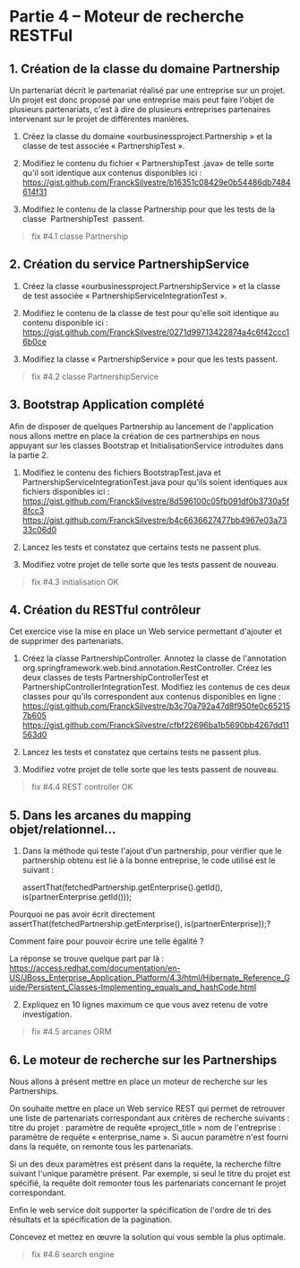 # Partie 4 – Moteur de recherche RESTFul

## 1. Création de la classe du domaine Partnership

Un partenariat décrit le partenariat réalisé par une entreprise sur un projet. Un projet est donc proposé par une entreprise mais peut faire l'objet de plusieurs partenariats, c'est à dire de plusieurs entreprises partenaires intervenant sur le projet de différentes manières.

1. Créez la classe du domaine «ourbusinessproject.Partnership » et la classe de test associée « PartnershipTest ».

2. Modifiez le contenu du fichier « PartnershipTest .java»  de telle sorte qu'il soit identique aux contenus disponibles ici :
https://gist.github.com/FranckSilvestre/b16351c08429e0b54486db7484614f31 

3. Modifiez le contenu de la classe Partnership pour que les tests de la classe  PartnershipTest  passent.

> fix #4.1 classe Partnership

## 2. Création du service PartnershipService

1. Créez la classe «ourbusinessproject.PartnershipService » et la classe de test associée « PartnershipServiceIntegrationTest ».

2. Modifiez le contenu de la  classe de test pour qu'elle soit identique au contenu disponible ici :
https://gist.github.com/FranckSilvestre/0271d99713422874a4c6f42ccc16b0ce 

3. Modifiez la classe « PartnershipService » pour que les tests passent.

> fix #4.2 classe PartnershipService

## 3. Bootstrap Application complété

Afin de disposer de quelques Partnership  au lancement de l'application nous allons mettre en place la création de ces partnerships en nous appuyant sur les classes Bootstrap et InitialisationService introduites dans la partie 2.

1. Modifiez le contenu des fichiers BootstrapTest.java et PartnershipServiceIntegrationTest.java pour qu'ils soient identiques aux fichiers disponibles ici :
https://gist.github.com/FranckSilvestre/8d596100c05fb091df0b3730a5f8fcc3 
https://gist.github.com/FranckSilvestre/b4c6636627477bb4967e03a7333c06d0  

2. Lancez les tests et constatez que certains tests ne passent plus.

3. Modifiez votre projet de telle sorte que les tests passent de nouveau.

> fix #4.3 initialisation OK

## 4. Création du RESTful contrôleur

Cet exercice vise la mise en place un Web service permettant d'ajouter et de supprimer des partenariats.

1. Créez la classe PartnershipController. Annotez la classe de l'annotation
org.springframework.web.bind.annotation.RestController.
Créez les deux classes de tests PartnershipControllerTest et PartnershipControllerIntegrationTest. Modifiez les contenus de ces deux classes pour qu'ils correspondent aux contenus disponibles en ligne :
	https://gist.github.com/FranckSilvestre/b3c70a792a47d8f950fe0c652157b605 
	https://gist.github.com/FranckSilvestre/cfbf22696ba1b5690bb4267dd11563d0 

2. Lancez les tests et constatez que certains tests ne passent plus.

3. Modifiez votre projet de telle sorte que les tests passent de nouveau.

> fix #4.4 REST controller OK


## 5. Dans les arcanes du mapping objet/relationnel...

1. Dans la méthode qui teste l'ajout d'un partnership, pour vérifier que le partnership obtenu est lié à la bonne entreprise, le code utilisé est  le suivant :

    assertThat(fetchedPartnership.getEnterprise().getId(), is(partnerEnterprise.getId()));
	
Pourquoi ne pas avoir écrit directement 
	assertThat(fetchedPartnership.getEnterprise(), 			is(partnerEnterprise));?
	
Comment faire pour pouvoir écrire une telle égalité ? 
	
La réponse se trouve quelque part par là :
	https://access.redhat.com/documentation/en-US/JBoss_Enterprise_Application_Platform/4.3/html/Hibernate_Reference_Guide/Persistent_Classes-Implementing_equals_and_hashCode.html 

2. Expliquez en 10 lignes maximum ce que vous avez retenu de votre investigation.

> fix #4.5 arcanes ORM

## 6. Le moteur de recherche sur les Partnerships 

Nous allons à présent mettre en place un moteur de recherche sur les Partnerships.

On souhaite mettre en place un Web service REST qui permet de retrouver une liste de partenariats correspondant aux critères de recherche suivants : 
titre du projet : paramètre de requête «project_title »
nom de l'entreprise : paramètre de requête « enterprise_name ».
Si aucun paramètre n'est fourni dans la requête, on remonte tous les partenariats.

Si un des deux paramètres est présent dans la requête, la recherche filtre suivant l'unique paramètre présent. Par exemple, si seul le titre du projet est spécifié, la requête doit remonter tous les partenariats concernant le projet correspondant.  

Enfin le web service doit supporter la spécification de l'ordre de tri des résultats et la spécification de la pagination.

Concevez et mettez en œuvre la solution qui vous semble la plus optimale.

> fix #4.6 search engine

